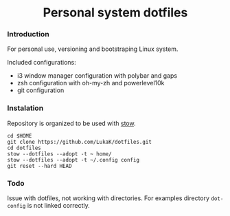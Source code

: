 <h1 align="center"> Personal system dotfiles </h1>

### Introduction
For personal use, versioning and bootstraping Linux system.

Included configurations:
- i3 window manager configuration with polybar and gaps
- zsh configuration with oh-my-zh and powerlevel10k
- git configuration

### Instalation
Repository is organized to be used with [stow](URL "https://www.gnu.org/software/stow/manual/stow.html").

```
cd $HOME
git clone https://github.com/LukaK/dotfiles.git
cd dotfiles
stow --dotfiles --adopt -t ~ home/
stow --dotfiles --adopt -t ~/.config config
git reset --hard HEAD
```

### Todo
Issue with dotfiles, not working with directories. For examples directory `dot-config` is not linked correctly.
